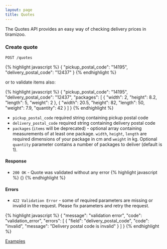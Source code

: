 ```yaml
---
layout: page
title: Quotes
---
```


The Quotes API provides an easy way of checking delivery prices in
tiramizoo.

### Create quote

```
POST /quotes
```

{% highlight javascript %}
{
  "pickup_postal_code": "14195",
  "delivery_postal_code": "12437"
}
{% endhighlight %}

or to validate items also:

{% highlight javascript %}
{
  "pickup_postal_code": "14195",
  "delivery_postal_code": "12437",
  "packages": [
    {
      "width": 2,
      "height": 8.2,
      "length": 5,
      "weight": 2
    },
    {
      "width": 20.5,
      "height": 82,
      "length": 50,
      "weight": 7.9,
      "quantity": 42
    }
  ]
}
{% endhighlight %}

* `pickup_postal_code` required string containing pickup postal code
* `delivery_postal_code` required string containing delivery postal code
* `packages` (`items` will be deprecated) - optional array containing measurements of at least one package.
  `width`, `height`, `length` are required dimensions of your package
  in cm and `weight` in kg. Optional `quantity` parameter contains a
  number of packages to deliver (default is 1).

#### Response

* `200 OK` - Quote was validated without any error
{% highlight javascript %}
{}
{% endhighlight %}

#### Errors

* `422 Validation Error` - some of required parameters are missing or invalid in the request. Please fix parameters and retry the request.

{% highlight javascript %}
{
  "message": "validation error",
  "code": "validation_error",
  "errors": [
    {
      "field": "delivery_postal_code",
      "code": "invalid",
      "message": "Delivery postal code is invalid"
    }
  ]
}
{% endhighlight %}

[Examples](/sandbox.html#quotes)
